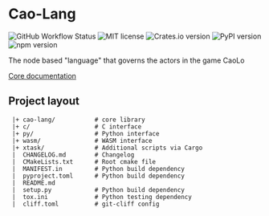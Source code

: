 # Cao-Lang

![GitHub Workflow Status](https://img.shields.io/github/actions/workflow/status/caolo-game/cao-lang/tests.yml?branch=main)
![MIT license](https://img.shields.io/github/license/caolo-game/cao-lang)
![Crates.io version](https://img.shields.io/crates/v/cao-lang)
![PyPI version](https://img.shields.io/pypi/v/cao-lang)
![npm version](https://img.shields.io/npm/v/@caolo-game/cao-lang-wasm)

The node based "language" that governs the actors in the game CaoLo

[Core documentation](https://docs.rs/cao_lang/)

## Project layout

```
 |+ cao-lang/           # core library
 |+ c/                  # C interface
 |+ py/                 # Python interface
 |+ wasm/               # WASM interface
 |+ xtask/              # Additional scripts via Cargo
 |  CHANGELOG.md        # Changelog
 |  CMakeLists.txt      # Root cmake file
 |  MANIFEST.in         # Python build dependency
 |  pyproject.toml      # Python build dependency
 |  README.md
 |  setup.py            # Python build dependency
 |  tox.ini             # Python testing dependency
 |  cliff.toml          # git-cliff config
```
